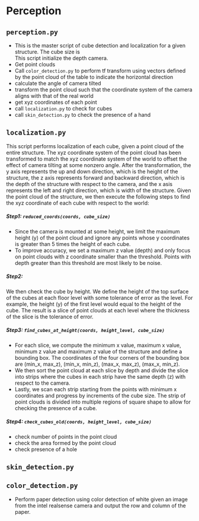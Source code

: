 # Perception
## ```perception.py```
* This is the master script of cube detection and localization for a given structure. The cube size is  
This script initialize the depth camera.
* Get point clouds
* Call ```color_detection.py``` to perform tf transform using vectors defined by the point cloud of the table to  indicate the horizontal direction
* calculate the angle of camera tilted
* transform the point cloud such that the coordinate system of the camera aligns with that of the real world
* get xyz coordinates of each point
* call ```localization.py``` to check for cubes
* call ```skin_detection.py``` to check the presence of a hand



## ```localization.py```
This script performs localization of each cube, given a point cloud of the entire structure. The xyz coordinate system of the point cloud has been transformed to match the xyz coordinate system of the world to offset the effect of camera tilting at some nonzero angle. After the transformation, the y axis represents the up and down direction, which is the height of the structure, the z axis represents forward and backward direction, which is the depth of the structure with respect to the camera, and the x asis represents the left and right direction, which is width of the structure. Given the point cloud of the structure, we then execute the following steps to find the xyz coordinate of each cube with respect to the world:


##### Step1: ```reduced_coords(coords, cube_size)```
* Since the camera is mounted at some height, we limit the maximum height (y) of the point cloud and ignore any points whose y coordinates is greater than 5 times the height of each cube.
* To improve accuracy, we set a maximum z value (depth) and only focus on point clouds with z coordinate smaller than the threshold. Points with depth greater than this threshold are most likely to be noise.

##### Step2:
We then check the cube by height. We define the height of the top surface of the cubes at each floor level with some tolerance of error as the level. For example, the height (y) of the first level would equal to the height of the cube. The result is a slice of point clouds at each level where the thickness of the slice is the tolerance of error.

##### Step3: ```find_cubes_at_height(coords, height_level, cube_size)```
* For each slice, we compute the minimum x value, maximum x value, minimum z value and maximum z value of the structure and define a bounding box. The coordinates of the four corners of the bounding box are (min_x, max_z), (min_x, min_z), (max_x, max_z), (max_x, min_z).  
* We then sort the point cloud at each slice by depth and divide the slice into strips where the cubes in each strip have the same depth (z) with respect to the camera.
* Lastly, we scan each strip starting from the points with minimum x coordinates and progress by increments of the cube size. The strip of point clouds is divided into multiple regions of square shape to allow for checking the presence of a cube.

##### Step4: ```check_cubes_old(coords, height_level, cube_size)```
* check number of points in the point cloud
* check the area formed by the point cloud
* check presence of a hole


## ```skin_detection.py```

## ```color_detection.py```
* Perform paper detection using color detection of white given an image from the intel realsense camera and output the row and column of the paper.
